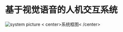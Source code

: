 # 基于视觉语音的人机交互系统
![system picture](https://github.com/lilelife0/an-interactive-system-based-on-voice-and-vision/blob/master/make.png)
< center>系统框图< /center>
